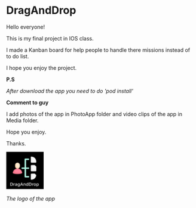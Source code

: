 # DragAndDrop

Hello everyone!

This is my final project in IOS class.

I made a Kanban board for help people to handle there missions instead of to do list.

I hope you enjoy the project.

**P.S**

*After download the app you need to do 'pod install'*

**Comment to guy**

I add photos of the app in PhotoApp folder and video clips of the app in Media folder.

Hope you enjoy.

Thanks.

<img src="PhotosApp/Logo.png" width="100" height="100"> 

*The logo of the app*

